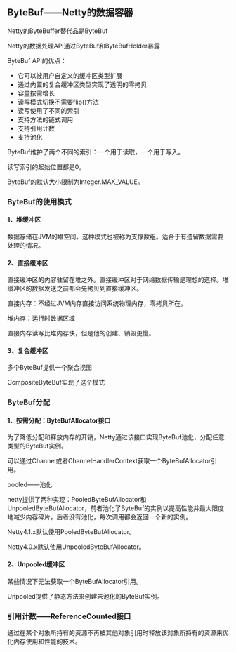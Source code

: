 ## ByteBuf——Netty的数据容器

Netty的ByteBuffer替代品是ByteBuf

Netty的数据处理API通过ByteBuf和ByteBufHolder暴露

ByteBuf API的优点：
+ 它可以被用户自定义的缓冲区类型扩展
+ 通过内置的复合缓冲区类型实现了透明的零拷贝
+ 容量按需增长
+ 读写模式切换不需要flip()方法
+ 读写使用了不同的索引
+ 支持方法的链式调用
+ 支持引用计数
+ 支持池化

ByteBuf维护了两个不同的索引：一个用于读取，一个用于写入。

读写索引的起始位置都是0。

ByteBuf的默认大小限制为Integer.MAX_VALUE。

### ByteBuf的使用模式

#### 1、堆缓冲区

数据存储在JVM的堆空间。这种模式也被称为支撑数组。适合于有遗留数据需要处理的情况。

#### 2、直接缓冲区

直接缓冲区的内容驻留在堆之外。直接缓冲区对于网络数据传输是理想的选择。堆缓冲区的数据发送之前都会先拷贝到直接缓冲区。

直接内存：不经过JVM内存直接访问系统物理内存，零拷贝所在。

堆内存：运行时数据区域

直接内存读写比堆内存快，但是他的创建、销毁更慢。

#### 3、复合缓冲区

多个ByteBuf提供一个聚合视图

CompositeByteBuf实现了这个模式

### ByteBuf分配

#### 1、按需分配：ByteBufAllocator接口

为了降低分配和释放内存的开销，Netty通过该接口实现ByteBuf池化，分配任意类型的ByteBuf实例。

可以通过Channel或者ChannelHandlerContext获取一个ByteBufAllocator引用。

pooled——池化

netty提供了两种实现：PooledByteBufAllocator和UnpooledByteBufAllocator，前者池化了ByteBuf的实例以提高性能并最大限度地减少内存碎片，后者没有池化，每次调用都会返回一个新的实例。

Netty4.1.x默认使用PooledByteBufAllocator。

Netty4.0.x默认使用UnpooledByteBufAllocator。

#### 2、Unpooled缓冲区

某些情况下无法获取一个ByteBufAllocator引用。

Unpooled提供了静态方法来创建未池化的ByteBuf实例。

### 引用计数——ReferenceCounted接口

通过在某个对象所持有的资源不再被其他对象引用时释放该对象所持有的资源来优化内存使用和性能的技术。

